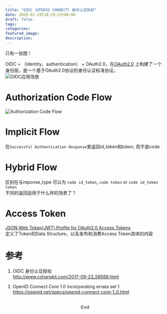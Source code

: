 ```yaml
---
title: "OIDC（OPENID CONNECT）身份认证授权"
date: 2020-02-29T18:29:23+08:00
draft: false
tags: 
categories: 
featured_image: 
description: 
---
```

只有一张图！
  
OIDC = （identity，authentication） + OAuth2.0，在[OAuth2.0](https://tools.ietf.org/html/rfc6749) 上构建了一个身份层，是一个基于OAuth2.0协议的身份认证标准协议。   
![OIDC应用场景](http://www.csharpkit.com/Data/csharpkit/upload/image/20170923/6364180189599301186875856.png)   

# Authorization Code Flow 
![Authorization Code Flow](http://www.csharpkit.com/Data/csharpkit/upload/image/20170923/6364180189635879511255253.jpg)  

# Implicit Flow  
在`Successful Authentication Response`里返回id_token和token, 而不是code  

# Hybrid Flow  
区别在与reponse_type 可以为 `code id_token`, `code token` or `code id_token token`   
不同的返回适用于什么样的场景了？   

# Access Token 
[JSON Web Token(JWT) Profile  for OAuth2.0 Access Tokens ](https://tools.ietf.org/html/draft-ietf-oauth-access-token-jwt-03#section-2.2)  
定义了Token的Data Structure，以及发布和消费Access Token具体的内容  

# 参考 
1. OIDC 身份认证授权  
  http://www.csharpkit.com/2017-09-23_58568.html  

2. OpenID Connect Core 1.0 incorporating errata set 1  
  https://openid.net/specs/openid-connect-core-1_0.html  



<br>

<center>  ·End·  </center>
